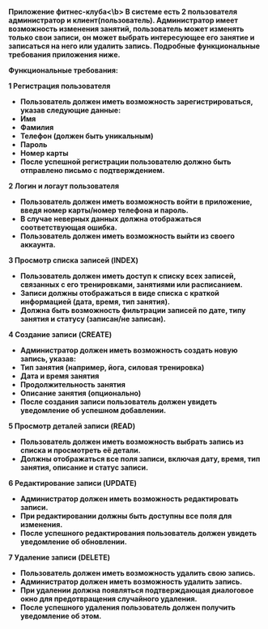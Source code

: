 <b>Приложение фитнес-клуба<\b>
В системе есть 2 пользователя администратор и клиент(пользователь). Администратор имеет возможность изменения занятий, пользователь может изменять только свои записи, он может выбрать интересующее его занятие и записаться на него или удалить запись. Подробные функциональные требования приложения ниже.

 Функциональные требования:
 
1 Регистрация пользователя
  - Пользователь должен иметь возможность зарегистрироваться, указав следующие данные:
  - Имя
  - Фамилия
  - Телефон (должен быть уникальным)
  - Пароль 
  - Номер карты
  - После успешной регистрации пользователю должно быть отправлено письмо с подтверждением.
  
2 Логин и логаут пользователя
  - Пользователь должен иметь возможность войти в приложение, введя номер карты/номер телефона и пароль.
  - В случае неверных данных должна отображаться соответствующая ошибка.
  - Пользователь должен иметь возможность выйти из своего аккаунта.
    
3 Просмотр списка записей (INDEX)
  - Пользователь должен иметь доступ к списку всех записей, связанных с его тренировками, занятиями или расписанием.
  - Записи должны отображаться в виде списка с краткой информацией (дата, время, тип занятия).
  - Должна быть возможность фильтрации записей по дате, типу занятия и статусу (записан/не записан).

4 Создание записи (CREATE)
  - Администратор должен иметь возможность создать новую запись, указав:
  - Тип занятия (например, йога, силовая тренировка)
  - Дата и время занятия
  - Продолжительность занятия
  - Описание занятия (опционально)
  - После создания записи пользователь должен увидеть уведомление об успешном добавлении.

5 Просмотр деталей записи (READ)
  - Пользователь должен иметь возможность выбрать запись из списка и просмотреть её детали.
  - Должны отображаться все поля записи, включая дату, время, тип занятия, описание и статус записи.

6 Редактирование записи (UPDATE)
  - Администратор должен иметь возможность редактировать записи.
  - При редактировании должны быть доступны все поля для изменения.
  - После успешного редактирования пользователь должен увидеть уведомление об обновлении.

7 Удаление записи (DELETE)
  - Пользователь должен иметь возможность удалить свою запись.
  - Администратор должен иметь возможность удалить запись.
  - При удалении должна появляться подтверждающая диалоговое окно для предотвращения случайного удаления.
  - После успешного удаления пользователь должен получить уведомление об этом.
